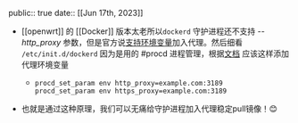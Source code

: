 public:: true
date::  [[Jun 17th, 2023]]

- [[openwrt]] 的 [[Docker]] 版本太老所以`dockerd` 守护进程还不支持 _--http_proxy_ 参数，但是官方说[支持环境变量](https://docs.docker.com/engine/reference/commandline/dockerd/#environment-variables)加入代理。然后细看 `/etc/init.d/dockerd` 因为是用的 #procd 进程管理，根据[文档](https://openwrt.org/docs/guide-developer/procd-init-scripts) 应该这样添加代理环境变量
	- ```shell
	  procd_set_param env http_proxy=example.com:3189
	  procd_set_param env https_proxy=example.com:3189
	  ```
- 也就是通过这种原理，我们可以无痛给守护进程加入代理稳定pull镜像！😊